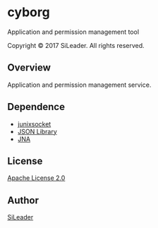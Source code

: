cyborg
===
Application and permission management tool

Copyright &copy; 2017 SiLeader. All rights reserved.

## Overview
Application and permission management service.

## Dependence
+ [junixsocket](https://code.google.com/archive/p/junixsocket/)  
+ [JSON Library](https://mvnrepository.com/artifact/org.json/json)
+ [JNA](https://github.com/java-native-access/jna)

## License
[Apache License 2.0](https://github.com/SiLeader/cyborg/blob/master/LICENSE)

## Author
[SiLeader](https://github.com/SiLeader)
